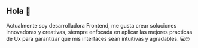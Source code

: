 ## Hola 👋

Actualmente soy desarrolladora Frontend, me gusta crear soluciones innovadoras y creativas, siempre enfocada en aplicar las mejores practicas de Ux para garantizar que mis interfaces sean intuitivas y agradables. 
💻🤓

<!--
**MonsDam/MonsDam** is a ✨ _special_ ✨ repository because its `README.md` (this file) appears on your GitHub profile.

Here are some ideas to get you started:

- 🔭 I’m currently working on ...
- 🌱 I’m currently learning ...
- 👯 I’m looking to collaborate on ...
- 🤔 I’m looking for help with ...
- 💬 Ask me about ...
- 📫 How to reach me: ...
- 😄 Pronouns: ...
- ⚡ Fun fact: ...
-->
